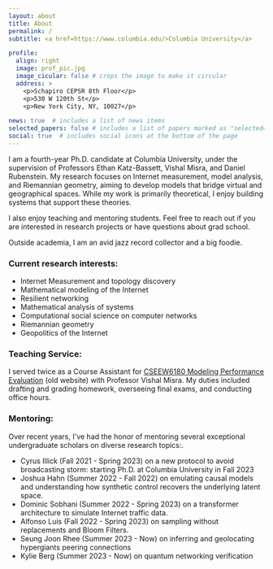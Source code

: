 ```yaml
---
layout: about
title: About
permalink: /
subtitle: <a href=https://www.columbia.edu/>Columbia University</a>

profile:
  align: right
  image: prof_pic.jpg
  image_cicular: false # crops the image to make it circular
  address: >
    <p>Schapiro CEPSR 8th Floor</p>
    <p>530 W 120th St</p>
    <p>New York City, NY, 10027</p>

news: true  # includes a list of news items
selected_papers: false # includes a list of papers marked as "selected={true}"
social: true  # includes social icons at the bottom of the page
---
```


<div style="text-align: left"> I am a fourth-year Ph.D. candidate at Columbia University, under the supervision of Professors Ethan Katz-Bassett, Vishal Misra, and Daniel Rubenstein. My research focuses on Internet measurement, model analysis, and Riemannian geometry, aiming to develop models that bridge virtual and geographical spaces. While my work is primarily theoretical, I enjoy building systems that support these theories.

I also enjoy teaching and mentoring students. Feel free to reach out if you are interested in research projects or have questions about grad school.

Outside academia, I am an avid jazz record collector and a big foodie.




<h3>Current research interests:</h3>

<ul>
<li> Internet Measurement and topology discovery</li>
<li> Mathematical modeling of the Internet </li>
<li> Resilient networking </li>
<li> Mathematical analysis of systems </li>
<li> Computational social science on computer networks</li>
<li> Riemannian geometry </li>
<li> Geopolitics of the Internet </li>
</ul>

<h3>Teaching Service: </h3>


I served twice as a Course Assistant for <a href="http://www.cs.columbia.edu/~misra/6180.html" >CSEEW6180 Modeling Performance Evaluation</a> (old website) with Professor Vishal Misra. My duties included drafting and grading homework, overseeing final exams, and conducting office hours.




<h3>Mentoring:</h3>

Over recent years, I've had the honor of mentoring several exceptional undergraduate scholars on diverse research topics:.
<ul>
   <li>Cyrus Illick (Fall 2021 - Spring 2023) on a new protocol to avoid broadcasting storm: starting Ph.D. at Columbia University in Fall 2023 </li>
   <li>Joshua Hahn (Summer 2022 - Fall 2022) on emulating causal models and understanding how synthetic control recovers the underlying latent space.</li>
   <li>Dominic Sobhani (Summer 2022 - Spring 2023) on a transformer architecture to simulate Internet traffic data.</li>
   <li>Alfonso Luis (Fall 2022 - Spring 2023) on sampling without replacements and Bloom Filters. </li>
   <li> Seung Joon Rhee (Summer 2023 - Now) on inferring and geolocating hypergiants peering connections </li>  
   <li> Kylie Berg (Summer 2023 - Now) on quantum networking verification </li>
</ul>
